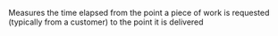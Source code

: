 Measures the time elapsed from the point a piece of work is requested (typically from a customer) to the point it is delivered